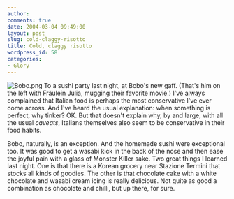 ```yaml
---
author:
comments: true
date: 2004-03-04 09:49:00
layout: post
slug: cold-claggy-risotto
title: Cold, claggy risotto
wordpress_id: 58
categories:
- Glory
---
```


![Bobo.png](http://jeremycherfas.net/images/Bobo.png) To a sushi party last night, at Bobo's new gaff. (That's him on the left with Fräulein Julia, mugging their favorite movie.) I've always complained that Italian food is perhaps the most conservative I've ever come across. And I've heard the usual explanation: when something is perfect, why tinker? OK. But that doesn't explain why, by and large, with all the usual _caveats_, Italians themselves also seem to be conservative in their food habits.

Bobo, naturally, is an exception. And the homemade sushi were exceptional too. It was good to get a wasabi kick in the back of the nose and then ease the joyful pain with a glass of Monster Killer sake. Two great things I learned last night. One is that there is a Korean grocery near Stazione Termini that stocks all kinds of goodies. The other is that chocolate cake with a white chocolate and wasabi cream icing is really delicious. Not quite as good a combination as chocolate and chilli, but up there, for sure.
